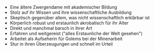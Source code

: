 - Eine ältere Zwergendame mit akademischer Bildung
- Stolz auf ihr Wissen und ihre wissenschaftliche Ausbildung
- Skeptisch gegenüber allem, was nicht wissenschaftlich erklärbar ist
- Körperlich robust und erstaunlich akrobatisch für ihr Alter
- Direkt und manchmal barsch in ihrer Art
- Erfahren und weitgereist ("alles Erstaunliche der Welt gesehen")
- Arbeitet als Aufseherin für Golems bei der Minenarbeit
- Stur in ihren Überzeugungen und schnell im Urteil
